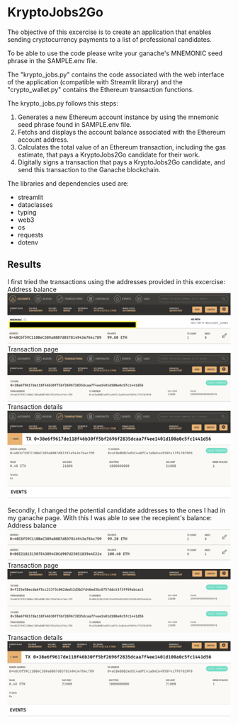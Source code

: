 # KryptoJobs2Go
The objective of this excercise is to create an application that enables sending cryptocurrency payments to a list of professional candidates. 

To be able to use the code please write your ganache's MNEMONIC seed phrase in the SAMPLE.env file.

The "krypto_jobs.py" contains the code associated with the web interface of the application (compatible with Streamlit library) and the "crypto_wallet.py" contains the Ethereum transaction functions. 

The krypto_jobs.py follows this steps:
1) Generates a new Ethereum account instance by using the mnemonic seed phrase found in SAMPLE.env file.
2) Fetchs and displays the account balance associated with the Ethereum account address.
3) Calculates the total value of an Ethereum transaction, including the gas estimate, that pays a KryptoJobs2Go candidate for their work.
4) Digitally signs a transaction that pays a KryptoJobs2Go candidate, and send this transaction to the Ganache blockchain.

The libraries and dependencies used are:
- streamlit
- dataclasses
- typing 
- web3
- os
- requests
- dotenv 

## Results
I first tried the transactions using the addresses provided in this excercise:<br>
Address balance<br>
<img src="./Images/my_balance.png" title="hover text"><br>
Transaction page <br>
<img src="./Images/transactions.png" title="hover text"><br>
Transaction details <br>
<img src="./Images/transaction_details.png" title="hover text"><br>

Secondly, I changed the potential candidate addresses to the ones I had in my ganache page. With this I was able to see the recepient's balance:<br>
Address balance<br>
<img src="./Images/balance_2.png" title="hover text"><br>
Transaction page <br>
<img src="./Images/transaction_2.png" title="hover text"><br>
Transaction details <br>
<img src="./Images/details_2.png" title="hover text"><br>
